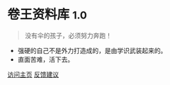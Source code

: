 <!-- _coverpage.md -->

# 卷王资料库 <small>1.0</small>

> 没有伞的孩子，必须努力奔跑！

- 强硬的自己不是外力打造成的，是由学识武装起来的。
- 直面苦难，活下去。

[访问主页](#网址导航)
[反馈建议](mailto:haifeng.sun@hotmail.com?subject=卷王资料库建议)